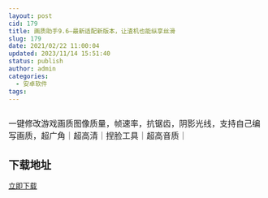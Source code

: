 ```yaml
---
layout: post
cid: 179
title: 画质助手9.6—最新适配新版本，让渣机也能纵享丝滑
slug: 179
date: 2021/02/22 11:00:04
updated: 2023/11/14 15:51:40
status: publish
author: admin
categories: 
  - 安卓软件
tags: 
---
```



<div alt="潮男心博客 www.cnx0.com">
	<p>
		<span style="font-size:16px;"><img src="https://www.kjsv.com/download/image/2021/02/21/20210221173000_164390.png" alt="" /></span>
	</p>
<span style="font-size:16px;">一键修改游戏画质图像质量，帧速率，抗锯齿，阴影光线，支持自己编写画质，超广角｜超高清｜捏脸工具｜超高音质｜</span>
	<h2>
		下载地址
	</h2>
<a target="_block" href="https://hmrjk.lanzous.com/iSv73ly8v7g">立即下载</a> 
</div>
